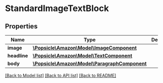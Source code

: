 # StandardImageTextBlock

## Properties
Name | Type | Description | Notes
------------ | ------------- | ------------- | -------------
**image** | [**\Popsicle\Amazon\Model\ImageComponent**](ImageComponent.md) |  | [optional] 
**headline** | [**\Popsicle\Amazon\Model\TextComponent**](TextComponent.md) |  | [optional] 
**body** | [**\Popsicle\Amazon\Model\ParagraphComponent**](ParagraphComponent.md) |  | [optional] 

[[Back to Model list]](../../README.md#documentation-for-models) [[Back to API list]](../../README.md#documentation-for-api-endpoints) [[Back to README]](../../README.md)

